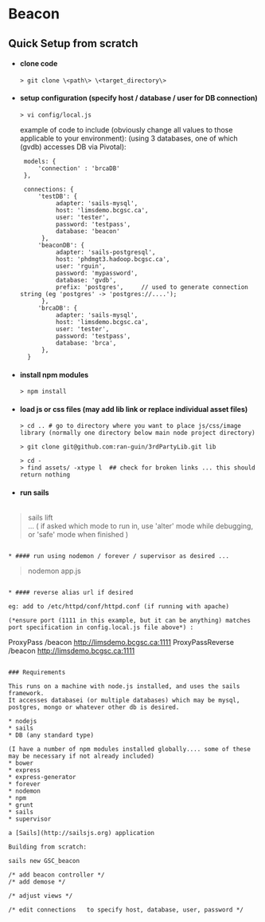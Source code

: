 # Beacon

## Quick Setup from scratch

* #### clone code 

  ```
  > git clone \<path\> \<target_directory\>
  ```

* #### setup configuration (specify host / database / user for DB connection) 

  ```
  > vi config/local.js 
  ```
  example of code to include (obviously change all values to those applicable to your environment):
  (using 3 databases, one of which (gvdb) accesses DB via Pivotal):

  ```
   models: {
       'connection' : 'brcaDB'
   },

   connections: {
       'testDB': {
            adapter: 'sails-mysql',
            host: 'limsdemo.bcgsc.ca',
            user: 'tester',
            password: 'testpass',
            database: 'beacon'
        },
       'beaconDB': {
            adapter: 'sails-postgresql',
            host: 'phdmgt3.hadoop.bcgsc.ca',
            user: 'rguin',
            password: 'mypassword',
            database: 'gvdb',
            prefix: 'postgres',     // used to generate connection string (eg 'postgres' -> 'postgres://....');
        },
       'brcaDB': {
            adapter: 'sails-mysql',
            host: 'limsdemo.bcgsc.ca',
            user: 'tester',
            password: 'testpass',
            database: 'brca',
        },
    }
  ```
* #### install npm modules
  ```
  > npm install
  ```
* #### load js or css files (may add lib link or replace individual asset files)
  ```
  > cd .. # go to directory where you want to place js/css/image library (normally one directory below main node project directory)

  > git clone git@github.com:ran-guin/3rdPartyLib.git lib

  > cd -
  > find assets/ -xtype l  ## check for broken links ... this should return nothing
  ```

* #### run sails
  ```
> sails lift   
>  ... ( if asked which mode to run in, use 'alter' mode while debugging, or 'safe' mode when finished )
  ```

* #### run using nodemon / forever / supervisor as desired ... 
  ```
> nodemon app.js
  ```

* #### reverse alias url if desired 

  eg: add to /etc/httpd/conf/httpd.conf (if running with apache)

  (*ensure port (1111 in this example, but it can be anything) matches port specification in config.local.js file above*) :

  ```
ProxyPass /beacon http://limsdemo.bcgsc.ca:1111
ProxyPassReverse /beacon http://limsdemo.bcgsc.ca:1111
  ```

### Requirements

This runs on a machine with node.js installed, and uses the sails framework.
It accesses databasei (or multiple databases) which may be mysql, postgres, mongo or whatever other db is desired.

* nodejs
* sails
* DB (any standard type)

(I have a number of npm modules installed globally.... some of these may be necessary if not already included)
* bower
* express
* express-generator
* forever
* nodemon
* npm
* grunt
* sails
* supervisor

a [Sails](http://sailsjs.org) application

Building from scratch:

sails new GSC_beacon

/* add beacon controller */
/* add demose */

/* adjust views */

/* edit connections   to specify host, database, user, password */
